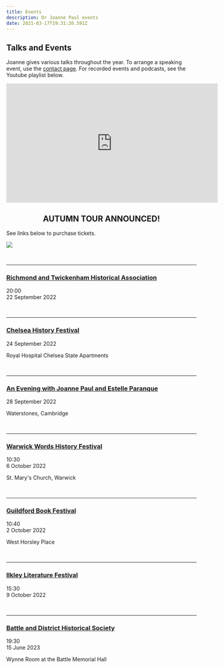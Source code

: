 ```yaml
---
title: Events
description: Dr Joanne Paul events
date: 2021-03-17T19:31:20.591Z
---
```

## Talks and Events

Joanne gives various talks throughout the year. To arrange a speaking event, use the [contact page](https://joannepaul.com/contact). For recorded events and podcasts, see the Youtube playlist below. 

<iframe width="560" height="315" src="https://www.youtube.com/embed/videoseries?list=PL5mt9ljgr-nGp8e9fTlCDjJLxozgQy90R" title="YouTube video player" frameborder="0" allow="accelerometer; autoplay; clipboard-write; encrypted-media; gyroscope; picture-in-picture" allowfullscreen></iframe>

<br/>

## <center> AUTUMN TOUR ANNOUNCED! </center>

See links below to purchase tickets.

![](img/twitter-copy.jpg)

<br/>

- - -

### [Richmond and Twickenham Historical Association](https://www.history.org.uk/events/calendar/7838/the-house-of-dudley)

20:00\
22 September 2022 

<br/>

- - -

### [](https://chelseahistoryfestival.com/events/the-house-of-dudley/)[Chelsea History Festival](https://chelseahistoryfestival.com/events/the-house-of-dudley/)

24 September 2022

Royal Hospital Chelsea State Apartments

<br/>

- - -

### [](https://www.waterstones.com/events/an-evening-wtih-joanne-paul-and-estelle-paranque/cambridge)[An Evening with Joanne Paul and Estelle Paranque](https://www.waterstones.com/events/an-evening-wtih-joanne-paul-and-estelle-paranque/cambridge)

28 September 2022

Waterstones, Cambridge 

<br/>

- - -

### [Warwick Words History Festival](https://warwickwords.co.uk/index.php/event/2022/90-thursday-6-october-2022/321-joanne-paul)

10:30\
6 October 2022

St. Mary's Church, Warwick

<br/>

- - -

### [Guildford Book Festival](http://www.guildfordbookfestival.co.uk/history-day)

10:40\
2 October 2022

West Horsley Place

<br/>

- - -

### [Ilkley Literature Festival](ilkleyliteraturefestival.org.uk/events/22-joanne-paul-the-house-of-dudley)

15:30\
9 October 2022

<br/>

- - -

### [Battle and District Historical Society](https://battlehistorysociety.com/Programme/)

19:30\
15 June 2023

Wynne Room at the Battle Memorial Hall

<br/>